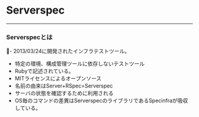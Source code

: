 Serverspec
===========


------

### Serverspecとは
- 2013/03/24に開発されたインフラテストツール。
- 特定の環境、構成管理ツールに依存しないテストツール
- Rubyで記述されている。
- MITライセンスによるオープンソース
- 名前の由来はServer+RSpec=Serverspec
- サーバの状態を確認するために利用される
- OS毎のコマンドの差異はServerspecのライブラリであるSpecinfraが吸収している。




